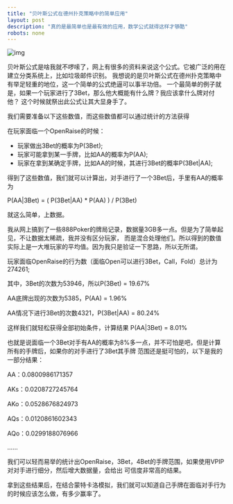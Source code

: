 ```yaml
---
title: "贝叶斯公式在德州扑克策略中的简单应用"
layout: post
description: "真的是最简单也是最有效的应用，数学公式就得这样才够酷"
robots: none
---
```


![img](http://image.beekka.com/blog/201108/bg2011082507.jpg)

贝叶斯公式是啥我就不啰嗦了，网上有很多的资料来说这个公式。它被广泛的用在建立分类系统上，比如垃圾邮件识别。
我想说的是贝叶斯公式在德州扑克策略中有举足轻重的地位，这一个简单的公式绝逼可以事半功倍。
一个最简单的例子就是，如果一个玩家进行了3Bet，那么他大概能有什么牌？我应该拿什么牌对付他？
这个时候就祭出此公式让其大显身手了。

我们需要准备以下这些数值，而这些数值都可以通过统计的方法获得

在玩家面临一个OpenRaise的时候：

- 玩家做出3Bet的概率为P(3Bet);
- 玩家可能拿到某一手牌，比如AA的概率为P(AA);
- 玩家在拿到某确定手牌，比如AA的时候，其进行3Bet的概率P(3Bet\|AA);

得到了这些数值，我们就可以计算出，对手进行了一个3Bet后，手里有AA的概率为


P(AA|3Bet) = ( P(3Bet|AA) * P(AA) ) / P(3Bet)


就这么简单，上数据。

我从网上搞到了一些888Poker的牌局记录，数据量3GB多一点。但是为了简单起见，不让数据太稀疏，我并没有区分玩家，
而是混合处理他们。所以得到的数值实际上是一大堆玩家的平均值。因为我只是验证一下思路，所以无所谓。

玩家面临OpenRaise的行为数（面临Open可以进行3Bet，Call，Fold）总计为274261;

其中，3Bet的次数为53946，所以P(3Bet) = 19.67%

AA底牌出现的次数为5385，P(AA) = 1.96%

AA情况下进行3Bet的次数4321，P(3Bet\|AA) = 80.24%

这样我们就轻松获得全部初始条件，计算结果 P(AA\|3Bet) = 8.01%

也就是说面临一个3Bet对手有AA的概率为8%多一点，并不可怕是吧，但是计算所有的手牌后，如果你的对手进行了3Bet其手牌
范围还是挺可怕的，以下是我的一部分结果：

AA：0.0800986171357

AKs：0.0208727245764

AKo：0.0528676824973

AQs：0.0120861602343

AQo：0.0299188076966

......

我们可以轻而易举的统计出OpenRaise，3Bet，4Bet的手牌范围，如果使用VPIP对对手进行细分，然后增大数据量，会给出
可信度非常高的结果。

拿到这些结果后，在结合蒙特卡洛模拟，我们就可以知道自己手牌在面临对手行为的时候应该怎么做，有多少赢率了。
